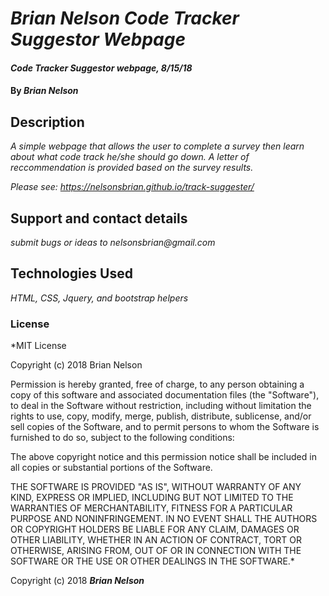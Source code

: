 # _Brian Nelson Code Tracker Suggestor Webpage_

#### _Code Tracker Suggestor webpage, 8/15/18_

#### By _**Brian Nelson**_

## Description

_A simple webpage that allows the user to complete a survey then learn about what code track he/she should go down. A letter of reccommendation is provided based on the survey results._

_Please see: https://nelsonsbrian.github.io/track-suggester/_

## Support and contact details

_submit bugs or ideas to nelsonsbrian@gmail.com_

## Technologies Used

_HTML, CSS, Jquery, and bootstrap helpers_

### License

*MIT License

Copyright (c) 2018 Brian Nelson

Permission is hereby granted, free of charge, to any person obtaining a copy
of this software and associated documentation files (the "Software"), to deal
in the Software without restriction, including without limitation the rights
to use, copy, modify, merge, publish, distribute, sublicense, and/or sell
copies of the Software, and to permit persons to whom the Software is
furnished to do so, subject to the following conditions:

The above copyright notice and this permission notice shall be included in all
copies or substantial portions of the Software.

THE SOFTWARE IS PROVIDED "AS IS", WITHOUT WARRANTY OF ANY KIND, EXPRESS OR
IMPLIED, INCLUDING BUT NOT LIMITED TO THE WARRANTIES OF MERCHANTABILITY,
FITNESS FOR A PARTICULAR PURPOSE AND NONINFRINGEMENT. IN NO EVENT SHALL THE
AUTHORS OR COPYRIGHT HOLDERS BE LIABLE FOR ANY CLAIM, DAMAGES OR OTHER
LIABILITY, WHETHER IN AN ACTION OF CONTRACT, TORT OR OTHERWISE, ARISING FROM,
OUT OF OR IN CONNECTION WITH THE SOFTWARE OR THE USE OR OTHER DEALINGS IN THE
SOFTWARE.*

Copyright (c) 2018 **_Brian Nelson_**
